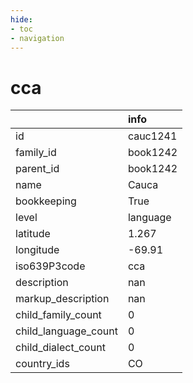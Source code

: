 ```yaml
---
hide:
- toc
- navigation
---
```

# cca
|                      | info     |
|:---------------------|:---------|
| id                   | cauc1241 |
| family_id            | book1242 |
| parent_id            | book1242 |
| name                 | Cauca    |
| bookkeeping          | True     |
| level                | language |
| latitude             | 1.267    |
| longitude            | -69.91   |
| iso639P3code         | cca      |
| description          | nan      |
| markup_description   | nan      |
| child_family_count   | 0        |
| child_language_count | 0        |
| child_dialect_count  | 0        |
| country_ids          | CO       |